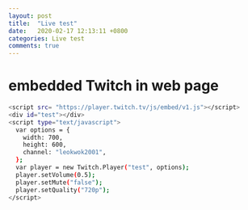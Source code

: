```yaml
---
layout: post
title:  "Live test"
date:   2020-02-17 12:13:11 +0800
categories: Live test
comments: true
---
```


# embedded Twitch in web page

```bash
<script src= "https://player.twitch.tv/js/embed/v1.js"></script>
<div id="test"></div>
<script type="text/javascript">
  var options = {
    width: 700,
    height: 600,
    channel: "leokwok2001", 
  };
  var player = new Twitch.Player("test", options);
  player.setVolume(0.5);
  player.setMute("false");
  player.setQuality("720p");
</script>
```

<script src= "https://player.twitch.tv/js/embed/v1.js"></script>
<div id="test"></div>
<script type="text/javascript">
  var options = {
    width: 700,
    height: 600,
    channel: "leokwok2001",
    
  };
  var player = new Twitch.Player("test", options);
  player.setVolume(0.5);
  player.setMute("false");
  player.setQuality("720p");
  
</script>